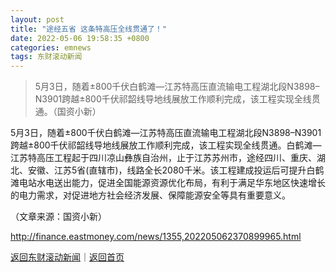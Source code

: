 ```yaml
---
layout: post
title: "途经五省 这条特高压全线贯通了！"
date: 2022-05-06 19:58:35 +0800
categories: emnews
tags: 东财滚动新闻
---
```

> 5月3日，随着±800千伏白鹤滩—江苏特高压直流输电工程湖北段N3898–N3901跨越±800千伏祁韶线导地线展放工作顺利完成，该工程实现全线贯通。（国资小新）

<p>5月3日，随着±800千伏白鹤滩—江苏特高压直流输电工程湖北段N3898–N3901跨越±800千伏祁韶线导地线展放工作顺利完成，该工程实现全线贯通。白鹤滩—江苏特高压工程起于四川凉山彝族自治州，止于江苏苏州市，途经四川、重庆、湖北、安徽、江苏5省(直辖市)，线路全长2080千米。该工程建成投运后可提升白鹤滩电站水电送出能力，促进全国能源资源优化布局，有利于满足华东地区快速增长的电力需求，对促进地方社会经济发展、保障能源安全等具有重要意义。</p><p class="em_media">（文章来源：国资小新）</p>

<http://finance.eastmoney.com/news/1355,202205062370899965.html>

[返回东财滚动新闻](//finews.withounder.com/emnews/)｜[返回首页](//finews.withounder.com/)
